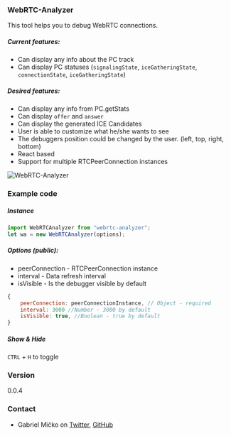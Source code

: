 ### WebRTC-Analyzer

This tool helps you to debug WebRTC connections.

##### Current features:

- Can display any info about the PC track
- Can display PC statuses (`signalingState`, `iceGatheringState`, `connectionState`, `iceGatheringState`)

##### Desired features:

- Can display any info from PC.getStats
- Can display `offer` and `answer`
- Can display the generated ICE Candidates
- User is able to customize what he/she wants to see
- The debuggers position could be changed by the user. (left, top, right, bottom)
- React based
- Support for multiple RTCPeerConnection instances

![WebRTC-Analyzer](https://i.imgur.com/8eLNbUQ.png)

### Example code

##### Instance

```js
import WebRTCAnalyzer from "webrtc-analyzer";
let wa = new WebRTCAnalyzer(options);
```

##### Options (public):

- peerConnection - RTCPeerConnection instance
- interval - Data refresh interval
- isVisible - Is the debugger visible by default

```js
{
    peerConnection: peerConnectionInstance, // Object - required
    interval: 3000 //Number - 3000 by default
    isVisible: true, //Boolean - true by default
}
```

##### Show & Hide

`CTRL` + `H` to toggle

### Version

0.0.4

### Contact

- Gabriel Mičko on [Twitter](https://twitter.com/gabriel_micko), [GitHub](https://github.com/gabrielmicko)
